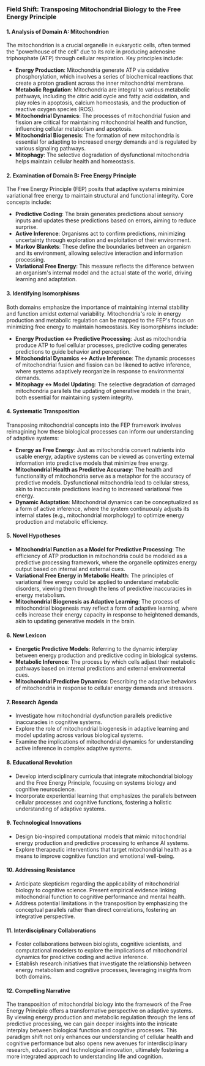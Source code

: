 ### Field Shift: Transposing Mitochondrial Biology to the Free Energy Principle

#### 1. Analysis of Domain A: Mitochondrion
The mitochondrion is a crucial organelle in eukaryotic cells, often termed the "powerhouse of the cell" due to its role in producing adenosine triphosphate (ATP) through cellular respiration. Key principles include:
- **Energy Production**: Mitochondria generate ATP via oxidative phosphorylation, which involves a series of biochemical reactions that create a proton gradient across the inner mitochondrial membrane.
- **Metabolic Regulation**: Mitochondria are integral to various metabolic pathways, including the citric acid cycle and fatty acid oxidation, and play roles in apoptosis, calcium homeostasis, and the production of reactive oxygen species (ROS).
- **Mitochondrial Dynamics**: The processes of mitochondrial fusion and fission are critical for maintaining mitochondrial health and function, influencing cellular metabolism and apoptosis.
- **Mitochondrial Biogenesis**: The formation of new mitochondria is essential for adapting to increased energy demands and is regulated by various signaling pathways.
- **Mitophagy**: The selective degradation of dysfunctional mitochondria helps maintain cellular health and homeostasis.

#### 2. Examination of Domain B: Free Energy Principle
The Free Energy Principle (FEP) posits that adaptive systems minimize variational free energy to maintain structural and functional integrity. Core concepts include:
- **Predictive Coding**: The brain generates predictions about sensory inputs and updates these predictions based on errors, aiming to reduce surprise.
- **Active Inference**: Organisms act to confirm predictions, minimizing uncertainty through exploration and exploitation of their environment.
- **Markov Blankets**: These define the boundaries between an organism and its environment, allowing selective interaction and information processing.
- **Variational Free Energy**: This measure reflects the difference between an organism's internal model and the actual state of the world, driving learning and adaptation.

#### 3. Identifying Isomorphisms
Both domains emphasize the importance of maintaining internal stability and function amidst external variability. Mitochondria's role in energy production and metabolic regulation can be mapped to the FEP's focus on minimizing free energy to maintain homeostasis. Key isomorphisms include:
- **Energy Production ↔ Predictive Processing**: Just as mitochondria produce ATP to fuel cellular processes, predictive coding generates predictions to guide behavior and perception.
- **Mitochondrial Dynamics ↔ Active Inference**: The dynamic processes of mitochondrial fusion and fission can be likened to active inference, where systems adaptively reorganize in response to environmental demands.
- **Mitophagy ↔ Model Updating**: The selective degradation of damaged mitochondria parallels the updating of generative models in the brain, both essential for maintaining system integrity.

#### 4. Systematic Transposition
Transposing mitochondrial concepts into the FEP framework involves reimagining how these biological processes can inform our understanding of adaptive systems:
- **Energy as Free Energy**: Just as mitochondria convert nutrients into usable energy, adaptive systems can be viewed as converting external information into predictive models that minimize free energy.
- **Mitochondrial Health as Predictive Accuracy**: The health and functionality of mitochondria serve as a metaphor for the accuracy of predictive models. Dysfunctional mitochondria lead to cellular stress, akin to inaccurate predictions leading to increased variational free energy.
- **Dynamic Adaptation**: Mitochondrial dynamics can be conceptualized as a form of active inference, where the system continuously adjusts its internal states (e.g., mitochondrial morphology) to optimize energy production and metabolic efficiency.

#### 5. Novel Hypotheses
- **Mitochondrial Function as a Model for Predictive Processing**: The efficiency of ATP production in mitochondria could be modeled as a predictive processing framework, where the organelle optimizes energy output based on internal and external cues.
- **Variational Free Energy in Metabolic Health**: The principles of variational free energy could be applied to understand metabolic disorders, viewing them through the lens of predictive inaccuracies in energy metabolism.
- **Mitochondrial Biogenesis as Adaptive Learning**: The process of mitochondrial biogenesis may reflect a form of adaptive learning, where cells increase their energy capacity in response to heightened demands, akin to updating generative models in the brain.

#### 6. New Lexicon
- **Energetic Predictive Models**: Referring to the dynamic interplay between energy production and predictive coding in biological systems.
- **Metabolic Inference**: The process by which cells adjust their metabolic pathways based on internal predictions and external environmental cues.
- **Mitochondrial Predictive Dynamics**: Describing the adaptive behaviors of mitochondria in response to cellular energy demands and stressors.

#### 7. Research Agenda
- Investigate how mitochondrial dysfunction parallels predictive inaccuracies in cognitive systems.
- Explore the role of mitochondrial biogenesis in adaptive learning and model updating across various biological systems.
- Examine the implications of mitochondrial dynamics for understanding active inference in complex adaptive systems.

#### 8. Educational Revolution
- Develop interdisciplinary curricula that integrate mitochondrial biology and the Free Energy Principle, focusing on systems biology and cognitive neuroscience.
- Incorporate experiential learning that emphasizes the parallels between cellular processes and cognitive functions, fostering a holistic understanding of adaptive systems.

#### 9. Technological Innovations
- Design bio-inspired computational models that mimic mitochondrial energy production and predictive processing to enhance AI systems.
- Explore therapeutic interventions that target mitochondrial health as a means to improve cognitive function and emotional well-being.

#### 10. Addressing Resistance
- Anticipate skepticism regarding the applicability of mitochondrial biology to cognitive science. Present empirical evidence linking mitochondrial function to cognitive performance and mental health.
- Address potential limitations in the transposition by emphasizing the conceptual parallels rather than direct correlations, fostering an integrative perspective.

#### 11. Interdisciplinary Collaborations
- Foster collaborations between biologists, cognitive scientists, and computational modelers to explore the implications of mitochondrial dynamics for predictive coding and active inference.
- Establish research initiatives that investigate the relationship between energy metabolism and cognitive processes, leveraging insights from both domains.

#### 12. Compelling Narrative
The transposition of mitochondrial biology into the framework of the Free Energy Principle offers a transformative perspective on adaptive systems. By viewing energy production and metabolic regulation through the lens of predictive processing, we can gain deeper insights into the intricate interplay between biological function and cognitive processes. This paradigm shift not only enhances our understanding of cellular health and cognitive performance but also opens new avenues for interdisciplinary research, education, and technological innovation, ultimately fostering a more integrated approach to understanding life and cognition.